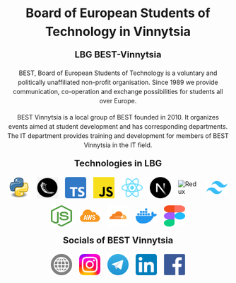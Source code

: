 <header style="margin-bottom: 16px;">
    <h1 style="margin: 0; padding: 0; text-align: center; text-decoration: none; line-height: 1.5;"> Board of European Students of Technology in Vinnytsia </h1>
</header>

<section style="display: flex; flex-direction: column; gap: 16px; margin-bottom: 16px;">
    <h1 style="margin: 0; padding: 0; font-size: 1.25rem; text-align: center; text-decoration: none; line-height: 1.5;">LBG BEST-Vinnytsia</h1>
    <p style="margin: 0; padding: 0; text-align: center; text-decoration: none; line-height: 1.5">
        BEST, Board of European Students of Technology is a voluntary and politically unaffiliated non-profit
        organisation.
        Since 1989 we provide communication, co-operation and exchange possibilities for students all over Europe.
    </p>
    <p style="margin: 0; padding: 0; text-align: center; text-decoration: none; line-height: 1.5">
        BEST Vinnytsia is a local group of BEST founded in 2010.
        It organizes events aimed at student development and has corresponding departments.
        The IT department provides training and development for members of BEST Vinnytsia in the IT field.
    </p>
</section>

<section style="display: flex; flex-direction: column; gap: 16px; margin-bottom: 16px;">
    <h1 style="margin: 0; padding: 0; font-size: 1.25rem; text-align: center; text-decoration: none; line-height: 1.5;">Technologies in LBG</h1>
    <div style="display: flex; flex-wrap: wrap; justify-content: center; align-items: center; flex-shrink: 0; gap: 16px;">
        <img style="display: flex; align-items: center; justify-content: center; flex-shrink: 0; width: 100%; height: 100%; max-width: 48px; max-height: 48px;" src="./assets/python.png" alt="Python"/>
        <img style="display: flex; align-items: center; justify-content: center; flex-shrink: 0; width: 100%; height: 100%; max-width: 48px; max-height: 48px;" src="./assets/flask.png" alt="Flask"/>
        <img style="display: flex; align-items: center; justify-content: center; flex-shrink: 0; width: 100%; height: 100%; max-width: 48px; max-height: 48px;" src="./assets/ts.svg" alt="TypeScript"/>
        <img style="display: flex; align-items: center; justify-content: center; flex-shrink: 0; width: 100%; height: 100%; max-width: 48px; max-height: 48px;" src="./assets/js.svg" alt="JavaScript"/>
        <img style="display: flex; align-items: center; justify-content: center; flex-shrink: 0; width: 100%; height: 100%; max-width: 48px; max-height: 48px;" src="./assets/react.svg" alt="React.js"/>
        <img style="display: flex; align-items: center; justify-content: center; flex-shrink: 0; width: 100%; height: 100%; max-width: 48px; max-height: 48px;" src="./assets/next.svg" alt="Next.js"/>
        <img style="display: flex; align-items: center; justify-content: center; flex-shrink: 0; width: 100%; height: 100%; max-width: 48px; max-height: 48px;" src="./assets/redux.svg" alt="Redux"/>
        <img style="display: flex; align-items: center; justify-content: center; flex-shrink: 0; width: 100%; height: 100%; max-width: 48px; max-height: 48px;" src="./assets/tailwind.svg" alt="Tailwind"/>
        <img style="display: flex; align-items: center; justify-content: center; flex-shrink: 0; width: 100%; height: 100%; max-width: 48px; max-height: 48px;" src="./assets/node.svg" alt="Node.js"/>
        <img style="display: flex; align-items: center; justify-content: center; flex-shrink: 0; width: 100%; height: 100%; max-width: 48px; max-height: 48px;" src="./assets/aws.svg" alt="AWS"/>
        <img style="display: flex; align-items: center; justify-content: center; flex-shrink: 0; width: 100%; height: 100%; max-width: 48px; max-height: 48px;" src="./assets/cloudflare.svg" alt="Cloudflare"/>
        <img style="display: flex; align-items: center; justify-content: center; flex-shrink: 0; width: 100%; height: 100%; max-width: 48px; max-height: 48px;" src="./assets/docker.svg" alt="Docker"/>
        <img style="display: flex; align-items: center; justify-content: center; flex-shrink: 0; width: 100%; height: 100%; max-width: 48px; max-height: 48px;" src="./assets/figma.svg" alt="Figma"/>
    </div>
</section>

<section style="display: flex; flex-direction: column; gap: 16px; margin-bottom: 16px;">
    <h1 style="margin: 0; padding: 0; font-size: 1.25rem; text-align: center; text-decoration: none; line-height: 1.5;">Socials of BEST Vinnytsia</h1>
    <div style="display: flex; flex-wrap: wrap; justify-content: center; align-items: center; flex-shrink: 0; gap: 16px;">
        <a style="display: flex; align-items: center; justify-content: center; flex-shrink: 0; width: 100%; height: 100%; max-width: 48px; max-height: 48px;" href="https://BEST-Vinnytsia.org" target="_blank">
            <img style="display: flex; align-items: center; justify-content: center; flex-shrink: 0; width: 100%; height: 100%; max-width: 48px; max-height: 48px;" src="./assets/website.svg" alt="BEST-Vinnytsia.org"/>
        </a>
        <a style="display: flex; align-items: center; justify-content: center; flex-shrink: 0; width: 100%; height: 100%; max-width: 48px; max-height: 48px;" href="https://www.instagram.com/bestvinnytsia" target="_blank">
            <img style="display: flex; align-items: center; justify-content: center; flex-shrink: 0; width: 100%; height: 100%; max-width: 48px; max-height: 48px;" src="./assets/instagram.svg" alt="instagram"/>
        </a>
        <a style="display: flex; align-items: center; justify-content: center; flex-shrink: 0; width: 100%; height: 100%; max-width: 48px; max-height: 48px;" href="https://t.me/bestvinnytsia" target="_blank">
            <img style="display: flex; align-items: center; justify-content: center; flex-shrink: 0; width: 100%; height: 100%; max-width: 48px; max-height: 48px;" src="./assets/telegram.svg" alt="telegram"/>
        </a>
        <a style="display: flex; align-items: center; justify-content: center; flex-shrink: 0; width: 100%; height: 100%; max-width: 48px; max-height: 48px;" href="https://www.linkedin.com/company/best-vinnytsia" target="_blank">
            <img style="display: flex; align-items: center; justify-content: center; flex-shrink: 0; width: 100%; height: 100%; max-width: 48px; max-height: 48px;" src="./assets/linkedin.svg" alt="linkedin"/>
        </a>
        <a style="display: flex; align-items: center; justify-content: center; flex-shrink: 0; width: 100%; height: 100%; max-width: 48px; max-height: 48px;" href="https://www.facebook.com/best.vinnytsia.org" target="_blank">
            <img style="display: flex; align-items: center; justify-content: center; flex-shrink: 0; width: 100%; height: 100%; max-width: 48px; max-height: 48px;" src="./assets/facebook.svg" alt="facebook"/>
        </a>
    </div>
</section>
